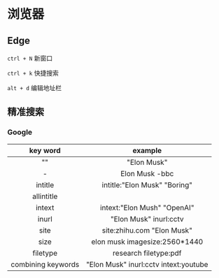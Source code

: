 # 浏览器

## Edge

`ctrl + N` 新窗口

`ctrl + k` 快捷搜索

`alt + d` 编辑地址栏

## 精准搜索

### Google

|      key word      |                example                |
|:------------------:|:-------------------------------------:|
|         ""         | "Elon Musk"                           |
|          -         | Elon Musk -bbc                        |
|       intitle      | intitle:"Elon Musk" "Boring"          |
|     allintitle     |                                       |
|       intext       | intext:"Elon Mush" "OpenAI"           |
|        inurl       | "Elon Musk" inurl:cctv                |
|        site        | site:zhihu.com "Elon Musk"            |
|        size        | elon musk imagesize:2560*1440         |
|      filetype      | research filetype:pdf                 |
| combining keywords | "Elon Musk" inurl:cctv intext:youtube |
